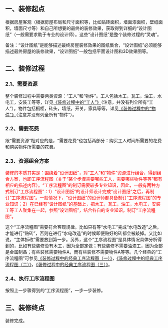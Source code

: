 ## **一、装修起点**
根据房屋客观（根据房屋布局和尺寸面积等，比如贴砖面积，墙面漆面积，壁纸面积，墙面尺寸等）和自己所想要的最终的装修效果，获取得到详细的“设计图纸”（一般需要求助于专业的设计师）。这些“设计图纸”是整个装修过程的“灵魂”。

备注：“设计图纸”是能够描述最终房屋装修效果的图纸集合，“设计图纸”必须能够描述最终房屋的装修效果，“设计图纸”一般包括平面设计图和3D效果图等。
## **二、装修过程**
### **2.1、需要资源**
整个装修过程中需要两类资源：“工人”和“物件”。工人包括木工，瓦工，油工，水电工，安装工等等，详见[《装修过程中的“工人”》](http://blog.csdn.net/dslztx/article/details/50931568)（注意，并没有列全所有“工人”）。物件包括橱柜，砖头，墙纸，开关，家具等等，详见[《装修过程中的“物件”》](http://blog.csdn.net/dslztx/article/details/50931572)（注意并没有列全所有“物件”）。
### **2.2、需要花费**
跟“需要资源”相对应的是，“需要花费”也包括两部分：购买工人时间所需要的花费和购买物件所需要的花费。
### **2.3、资源组合方案**
<font color='red'>装修的本质其实是：围绕着“设计图纸”，对“工人”和“物件”资源进行组合，得到组合方案，也即工序流程图（关于“某个步骤需要哪些工人，需要哪些物件等等”都有相应的描述内容）。“工序流程图”的制订需要较多专业知识，因此，一般有两种方式制订“工序流程图”：1）“设计图纸”的设计师设计完成“设计图纸”之后，再制订“工序流程图”。一般情况下，“设计图纸”的设计师都具备制订“工序流程图”的专业知识；2）在已经有“设计图纸”的基础上，把木工，瓦工，油工，水电工，安装工等工人聚集在一起，参照“设计图纸”，结合各自的专业知识，制订“工序流程图”。</font>

这个“工序流程图”需要符合客观规律。比如只有等“水电工”完成“水电改造”之后，才能进行“贴砖”，否则在进行“水电改造”的时候即便贴好的砖都会被敲掉。又比如说，“主体拆改”需要放到第一步。另外，这个“工序流程图”是具体情况具体分析得到的，比如有些装修没有木工，因为全部定做；有些装修不需要油漆工，因为全部是金属制品；有些装修需要物件A，而有些装修不需要物件A等等。几个经典的“工序流程图”可参见[《装修过程中的经典工序流程图（一）》](http://blog.csdn.net/dslztx/article/details/50931580)，[《装修过程中的经典工序流程图（二）》](http://blog.csdn.net/dslztx/article/details/51020666)，[《装修过程中的经典工序流程图（三）》](http://blog.csdn.net/dslztx/article/details/51042575)。

### **2.4、执行工序流程图**
按照上一步骤得到的“工序流程图”，一步一步装修。
## **三、装修终点**
装修完成。
